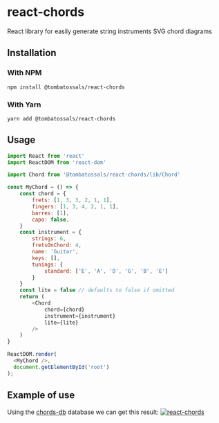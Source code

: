 # react-chords

React library for easily generate string instruments SVG chord diagrams

## Installation

### With NPM

```
npm install @tombatossals/react-chords
```

### With Yarn

```
yarn add @tombatossals/react-chords
```

## Usage

```js
import React from 'react'
import ReactDOM from 'react-dom'

import Chord from '@tombatossals/react-chords/lib/Chord'

const MyChord = () => {
    const chord = {
        frets: [1, 3, 3, 2, 1, 1],
        fingers: [1, 3, 4, 2, 1, 1],
        barres: [1],
        capo: false,
    }
    const instrument = {
        strings: 6,
        fretsOnChord: 4,
        name: 'Guitar',
        keys: [],
        tunings: {
            standard: ['E', 'A', 'D', 'G', 'B', 'E']
        }
    }
    const lite = false // defaults to false if omitted
    return (
        <Chord
            chord={chord}
            instrument={instrument}
            lite={lite}
        />
    )
}

ReactDOM.render(
  <MyChord />,
  document.getElementById('root')
);

```

## Example of use
Using the [chords-db](http://github.com/tombatossals/chords-db) database we can get this result:
[![react-chords](https://raw.githubusercontent.com/tombatossals/react-chords/webpage/src/images/react-chords.png)](https://tombatossals.github.io/react-chords/)

